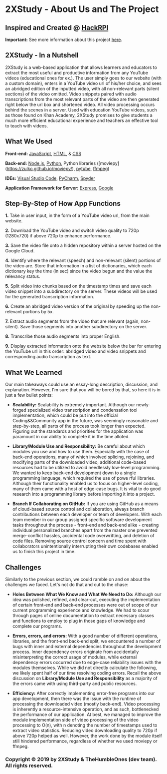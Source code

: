 # 2XStudy - About Us and The Project

## Inspired and Created @ [HackRPI](http://www.hackrpi.com/) 

**Important:** See more information about this project [here](https://github.com/Gavin-Song/2XStudy). 

## 2XStudy - In a Nutshell
2XStudy is a web-based application that allows learners and educators to extract the most useful and productive information from any YouTube videos (educational ones for ex.). The user simply goes to our website (with a custom domain), enters in a YouTube video url of his/her choice, and sees an abridged edition of the inputted video, with all non-relevant parts (silent sections) of the video omitted. Video snippets paired with audio transcriptions from the most relevant parts of the video are then generated right below the url box and shortened video. All video processing occurs behind the scenes in a server. Used with education YouTube videos, such as those found on Khan Academy, 2XStudy promises to give students a much more efficient educational experience and teachers an effective tool to teach with videos.

## What We Used
**Front-end:** [JavaScript](https://www.javascript.com/), [HTML](https://developer.mozilla.org/en-US/docs/Web/HTML), & [CSS](https://developer.mozilla.org/en-US/docs/Web/CSS) 

**Back-end:** [Node.js](https://nodejs.org/en/), [Python](https://www.python.org/), Python libraries ([moviepy] (https://zulko.github.io/moviepy/), [pytube](https://github.com/nficano/pytube), [ffmpeg](https://pypi.org/project/ffmpeg-python/))

**IDEs:** [Visual Studio Code](https://code.visualstudio.com/), [PyCharm](https://www.jetbrains.com/pycharm/), [Spyder](https://www.spyder-ide.org/)

**Application Framework for Server:** [Express](https://expressjs.com/), [Google](https://cloud.google.com/)

## Step-By-Step of How App Functions
**1.** Take in user input, in the form of a YouTube video url, from the main website.

**2.** Download the YouTube video and switch video quality to 720p (1280x720) if above 720p to enhance performance.

**3.** Save the video file onto a hidden repository within a server hosted on the Google Cloud. 

**4.** Identify where the relevant (speech) and non-relevant (silent) portions of the video are. Store that information in a list of dictionaries, which each dictionary key the time (in sec) since the video begun and the value the relevancy status.

**5.** Split video into chunks based on the timestamp times and save each video snippet into a subdirectory on the server. These videos will be used for the generated transcription information.

**6.** Create an abridged video version of the original by speeding up the non-relevant portions by 5x.

**7.** Extract audio segments from the video that are relevant (again, non-silent). Save those segments into another subdirectory on the server.

**8.** Transcribe those audio segments into proper English. 

**9.** Display extracted information onto the website below the bar for entering the YouTube url in this order: abridged video and video snippets and corresponding audio transcription as text.

## What We Learned
Our main takeaways could use an essay-long description, discussion, and explanation. However, I'm sure that you will be bored by that, so here it is in just a few bullet points:

* **Scalability:** Scalability is extremely important. Although our newly-forged specialized video transcription and condensation tool implementation, which could be put into the official Coding&&Community app in the future, was seemingly reasonable and step-by-step, all parts of the process took longer than expected. Figuring out the standards and priorities for the application was paramount in our ability to complete it in the time alloted.

* **Library/Module Use and Responsibility:** Be careful about which modules you use and how to use them. Especially with the case of back-end operations, many of which involved splicing, rejoining, and modifying parts of the downloaded video, additional code-based resources had to be utilized to avoid needlessly low-level programming. We wanted to keep back-end development down to a single programming language, which required the use of powe rful libraries. Although their functionality enabled us to focus on higher-level coding, many of them came with a host of edge-case bugs. It is vital to do good research into a programming library before importing it into a project.

* **Branch If Collaborating on GitHub:** If you are using GitHub as a means of cloud-based source control and collaboration, always branch contributions between each developer or team of developers. With each team member in our group assigned specific software development tasks throughout the process - front-end and back-end alike - creating individual personalized branches apart from the master one prevented merge-conflict hassles, accidental code overwritting, and deletion of code files. Removing source control concern and time spent with collaborators unintentionally interrupting their own codebases enabled us to finish this project in time. 

## Challenges
Similarly to the previous section, we could ramble on and on about the challenges we faced. Let's not do that and cut to the chase:

* **Holes Between What We Know and What We Need to Do:** Although our idea was polished, refined, and clear-cut, executing the implementation of certain front-end and back-end processes were out of scope of our current programming experience and knowledge. We had to scour through pages of online documentation to extract necessary classes and functions to employ to plug in those gaps of knowledge and complete our programs.

* **Errors, errors, and errors:** With a good number of different operations, libraries, and the front-end back-end split, we encountered a number of bugs with inner and external dependencies throughout the development process. Inner dependency errors originate from accidentally misinterpreting the correct usage of modules, while external dependency errors occurred due to edge-case reliability issues with the modules themselves. While we did not directly calculate the following, we likely spent half of our time resolving coding errors. Recall the above discussion on **Library/Module Use and Responsibility** as a majority of the errors came with using third-party and public resources.

* **Efficiency:** After correctly implementing error-free programs into our app development, then there was the issue with the runtime of processing the downloaded video (mostly back-end). Video processing is inherently a resource-intensive operation, and as such, bottlenecked the performance of our application. At best, we managed to improve the module implementation side of video processing of the video processing to O(n), with n denoting the number of timestamps used to extract video statistics. Reducing video downloading quality to 720p if above 720p helped as well. However, the work done by the module itself still hindered performance, regardless of whether we used moviepy or ffmpeg.

### Copyright © 2019 by 2XStudy & TheHumbleOnes (dev team). All rights reserved. 
